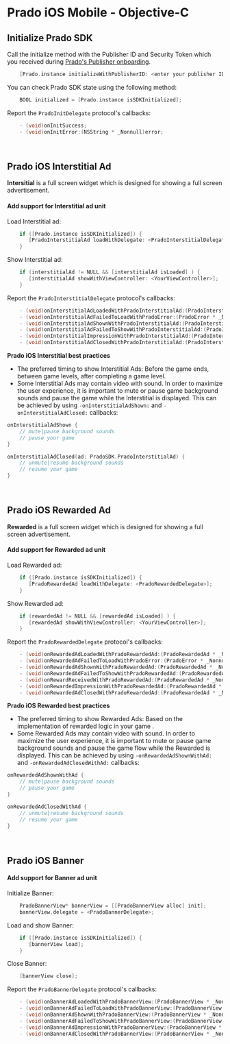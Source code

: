 # Prado iOS Mobile - Objective-C

## Initialize Prado SDK
Call the initialize method with the Publisher ID and Security Token which you received during [Prado's Publisher onboarding](http://accounts.prado.co/publishers/register?utm_source=prado_github).
```Objective-C 
    [Prado.instance initializeWithPublisherID: <enter your publisher ID> securityToken: <enter your security Token> delegate: <PradoInitDelegate>];
```

You can check Prado SDK state using the following method:  
```Objective-C 
    BOOL initialized = [Prado.instance isSDKInitialized];
```

Report the `PradoInitDelegate` protocol's callbacks:  
```Objective-C 
    - (void)onInitSuccess;
    - (void)onInitError:(NSString * _Nonnull)error;
```
<BR>

## Prado iOS Interstitial Ad 
**Intersitial** is a full screen widget which is designed for showing a full screen advertisement.  
#### Add support for Interstitial ad unit

Load Interstitial ad: 
```Objective-C 
    if ([Prado.instance isSDKInitialized]) {
       [PradoInterstitialAd loadWithDelegate: <PradoInterstitialDelegate>];
    }
```

Show Interstitial ad:  
```Objective-C 
    if (interstitialAd != NULL && [interstitialAd isLoaded] ) {
       [interstitialAd showWithViewController: <YourViewController>];
    }
```

Report the `PradoInterstitialDelegate` protocol's callbacks: 
```Objective-C  
    - (void)onInterstitialAdLoadedWithPradoInterstitialAd:(PradoInterstitialAd * _Nonnull)pradoInterstitialAd;
    - (void)onInterstitialAdFailedToLoadWithPradoError:(PradoError * _Nonnull)pradoError;
    - (void)onInterstitialAdShownWithPradoInterstitialAd:(PradoInterstitialAd * _Nonnull)pradoInterstitialAd;
    - (void)onInterstitialAdFailedToShowWithPradoInterstitialAd:(PradoInterstitialAd * _Nonnull)pradoInterstitialAd pradoError:(PradoError * _Nonnull)pradoError;
    - (void)onInterstitialImpressionWithPradoInterstitialAd:(PradoInterstitialAd * _Nonnull)pradoInterstitialAd;
    - (void)onInterstitialAdClosedWithPradoInterstitialAd:(PradoInterstitialAd * _Nonnull)pradoInterstitialAd;
```
**Prado iOS Interstitial best practices**
- The preferred timing to show Interstitial Ads: Before the game ends, between game levels, after completing a game level.   
- Some Interstitial Ads may contain video with sound. In order to maximize the user experience, it is important to mute or pause game background sounds and pause the game while the Interstitial is displayed. This can be achieved by using `-onInterstitialAdShown:` and `-onInterstitialAdClosed:` callbacks:
```Swift 
onInterstitialAdShown {
    // mute|pause background sounds
    // pause your game 
}

onInterstitialAdClosed(ad: PradoSDK.PradoInterstitialAd) {
    // unmute|resume background sounds
    // resume your game 
}
```
<BR>

## Prado iOS Rewarded Ad
**Rewarded** is a full screen widget which is designed for showing a full screen advertisement.   
#### Add support for Rewarded ad unit

Load Rewarded ad: 
```Objective-C 
    if ([Prado.instance isSDKInitialized]) {
       [PradoRewardedAd loadWithDelegate: <PradoRewardedDelegate>];
    }
```

Show Rewarded ad:  
```Objective-C 
    if (rewardedAd != NULL && [rewardedAd isLoaded] ) {
       [rewardedAd showWithViewController: <YourViewController>];
    }
```

Report the `PradoRewardedDelegate` protocol's callbacks: 
```Objective-C   
    - (void)onRewardedAdLoadedWithPradoRewardedAd:(PradoRewardedAd * _Nonnull)pradoRewardedAd;
    - (void)onRewardedAdFailedToLoadWithPradoError:(PradoError * _Nonnull)pradoError;
    - (void)onRewardedAdShownWithPradoRewardedAd:(PradoRewardedAd * _Nonnull)pradoRewardedAd;
    - (void)onRewardedAdFailedToShowWithPradoRewardedAd:(PradoRewardedAd * _Nonnull)pradoRewardedAd pradoError:(PradoError * _Nonnull)pradoError;
    - (void)onRewardReceivedWithPradoRewardedAd:(PradoRewardedAd * _Nonnull)pradoRewardedAd;
    - (void)onRewardedImpressionWithPradoRewardedAd:(PradoRewardedAd * _Nonnull)pradoRewardedAd;
    - (void)onRewardedAdClosedWithPradoRewardedAd:(PradoRewardedAd * _Nonnull)pradoRewardedAd;
```
**Prado iOS Rewarded best practices**
- The preferred timing to show Rewarded Ads: Based on the implementation of rewarded logic in your game .   
- Some Rewarded Ads may contain video with sound. In order to maximize the user experience, it is important to mute or pause game background sounds and pause the game flow while the Rewarded is displayed. This can be achieved by using `-onRewardedAdShownWithAd:` and `-onRewardedAdClosedWithAd:` callbacks:
```Swift 
onRewardedAdShownWithAd {
    // mute|pause background sounds
    // pause your game 
}

onRewardedAdClosedWithAd {
    // unmute|resume background sounds
    // resume your game 
}
```
<BR>

## Prado iOS Banner 
#### Add support for Banner ad unit

Initialize Banner:
```Objective-C 
    PradoBannerView* bannerView = [[PradoBannerView alloc] init];
    bannerView.delegate = <PradoBannerDelegate>;
```

Load and show Banner:  
```Objective-C 
    if ([Prado.instance isSDKInitialized]) {
       [bannerView load];
    }
``` 

Close Banner:  
```Objective-C 
    [bannerView close];
```  

Report the `PradoBannerDelegate` protocol's callbacks: 
```Objective-C 
    - (void)onBannerAdLoadedWithPradoBannerView:(PradoBannerView * _Nonnull)pradoBannerView;
    - (void)onBannerAdFailedToLoadWithPradoBannerView:(PradoBannerView * _Nonnull)pradoBannerView error:(PradoError * _Nonnull)error;
    - (void)onBannerAdShownWithPradoBannerView:(PradoBannerView * _Nonnull)pradoBannerView;
    - (void)onBannerAdFailedToShowWithPradoBannerView:(PradoBannerView * _Nonnull)pradoBannerView error:(PradoError * _Nonnull)error;
    - (void)onBannerAdImpressionWithPradoBannerView:(PradoBannerView * _Nonnull)pradoBannerView;
    - (void)onBannerAdClosedWithPradoBannerView:(PradoBannerView * _Nonnull)pradoBannerView;
```
